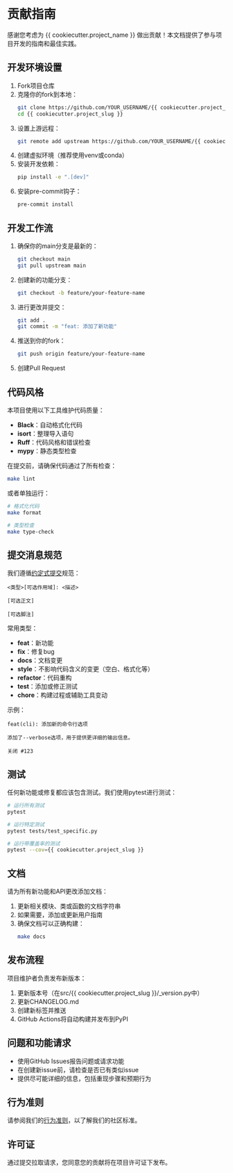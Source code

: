 # 贡献指南

感谢您考虑为 {{ cookiecutter.project_name }} 做出贡献！本文档提供了参与项目开发的指南和最佳实践。

## 开发环境设置

1. Fork项目仓库
2. 克隆你的fork到本地：
   ```bash
   git clone https://github.com/YOUR_USERNAME/{{ cookiecutter.project_slug }}.git
   cd {{ cookiecutter.project_slug }}
   ```
3. 设置上游远程：
   ```bash
   git remote add upstream https://github.com/YOUR_USERNAME/{{ cookiecutter.project_slug }}.git
   ```
4. 创建虚拟环境（推荐使用venv或conda）
5. 安装开发依赖：
   ```bash
   pip install -e ".[dev]"
   ```
6. 安装pre-commit钩子：
   ```bash
   pre-commit install
   ```

## 开发工作流

1. 确保你的main分支是最新的：
   ```bash
   git checkout main
   git pull upstream main
   ```
2. 创建新的功能分支：
   ```bash
   git checkout -b feature/your-feature-name
   ```
3. 进行更改并提交：
   ```bash
   git add .
   git commit -m "feat: 添加了新功能"
   ```
4. 推送到你的fork：
   ```bash
   git push origin feature/your-feature-name
   ```
5. 创建Pull Request

## 代码风格

本项目使用以下工具维护代码质量：

* **Black**：自动格式化代码
* **isort**：整理导入语句
* **Ruff**：代码风格和错误检查
* **mypy**：静态类型检查

在提交前，请确保代码通过了所有检查：

```bash
make lint
```

或者单独运行：

```bash
# 格式化代码
make format

# 类型检查
make type-check
```

## 提交消息规范

我们遵循[约定式提交](https://www.conventionalcommits.org/)规范：

```
<类型>[可选作用域]: <描述>

[可选正文]

[可选脚注]
```

常用类型：

* **feat**：新功能
* **fix**：修复bug
* **docs**：文档变更
* **style**：不影响代码含义的变更（空白、格式化等）
* **refactor**：代码重构
* **test**：添加或修正测试
* **chore**：构建过程或辅助工具变动

示例：
```
feat(cli): 添加新的命令行选项

添加了--verbose选项，用于提供更详细的输出信息。

关闭 #123
```

## 测试

任何新功能或修复都应该包含测试。我们使用pytest进行测试：

```bash
# 运行所有测试
pytest

# 运行特定测试
pytest tests/test_specific.py

# 运行带覆盖率的测试
pytest --cov={{ cookiecutter.project_slug }}
```

## 文档

请为所有新功能和API更改添加文档：

1. 更新相关模块、类或函数的文档字符串
2. 如果需要，添加或更新用户指南
3. 确保文档可以正确构建：
   ```bash
   make docs
   ```

## 发布流程

项目维护者负责发布新版本：

1. 更新版本号（在src/{{ cookiecutter.project_slug }}/_version.py中）
2. 更新CHANGELOG.md
3. 创建新标签并推送
4. GitHub Actions将自动构建并发布到PyPI

## 问题和功能请求

* 使用GitHub Issues报告问题或请求功能
* 在创建新issue前，请检查是否已有类似issue
* 提供尽可能详细的信息，包括重现步骤和预期行为

## 行为准则

请参阅我们的[行为准则](CODE_OF_CONDUCT.md)，以了解我们的社区标准。

## 许可证

通过提交拉取请求，您同意您的贡献将在项目许可证下发布。
